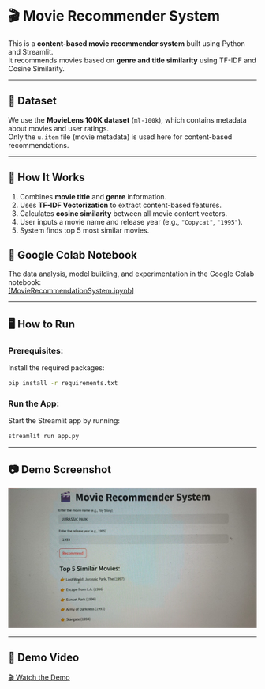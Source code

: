 # 🎬 Movie Recommender System

This is a **content-based movie recommender system** built using Python and Streamlit.  
It recommends movies based on **genre and title similarity** using TF-IDF and Cosine Similarity.

---

## 📁 Dataset

We use the **MovieLens 100K dataset** (`ml-100k`), which contains metadata about movies and user ratings.  
Only the `u.item` file (movie metadata) is used here for content-based recommendations.

---

## 🚀 How It Works

1. Combines **movie title** and **genre** information.
2. Uses **TF-IDF Vectorization** to extract content-based features.
3. Calculates **cosine similarity** between all movie content vectors.
4. User inputs a movie name and release year (e.g., `"Copycat"`, `"1995"`).
5. System finds top 5 most similar movies.

## 📝 Google Colab Notebook

The data analysis, model building, and experimentation in the Google Colab notebook:  
[\[MovieRecommendationSystem.ipynb\]](https://colab.research.google.com/drive/1TdLUwAXSpnW-4roNa1LFtAJr7I3tuGLi?usp=sharing)

_____
## 🖥️ How to Run

### Prerequisites:
Install the required packages:

```bash
pip install -r requirements.txt
``` 

### Run the App:
Start the Streamlit app by running:

```bash
streamlit run app.py
```
---

## 📷 Demo Screenshot

![Demo Screenshot](demo_screenshot.jpg) 

---

## 🎥 Demo Video

[🎬 Watch the Demo](demo_video.mp4) 

